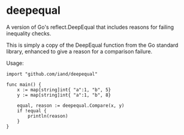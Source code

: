 deepequal
=========

A version of Go's reflect.DeepEqual that includes reasons for failing inequality checks.

This is simply a copy of the DeepEqual function from the Go standard library, enhanced to give a reason for a comparison failure.

Usage:

```
import "github.com/iand/deepequal"

func main() {
    x := map[string]int{ "a":1, "b", 5}    
    y := map[string]int{ "a":1, "b", 8}    

    equal, reason := deepequal.Compare(x, y)
    if !equal {
        println(reason)
    }
}
```

